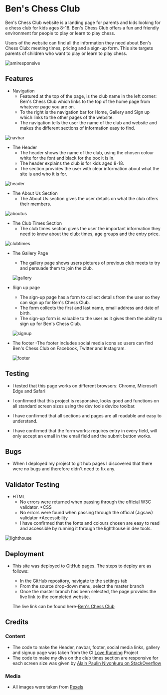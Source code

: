 # Ben's Chess Club

Ben's Chess Club website is a landing page for parents and kids looking for a chess club for kids ages 8-18. Ben's Chess Club offers a fun and friendly environment for people to play or learn to play chess.

Users of the website can find all the information they need about Ben's Chess Club: meeting times, pricing and a sign-up form. This site targets parents of children who want to play or learn to play chess.

![amiresponsive](https://github.com/benbarker04/chess_club/assets/131170958/449d1d45-84d1-46fa-bc74-70e3e0c6f437)

## Features
* Navigation
  - Featured at the top of the page, is the club name in the left corner: Ben's Chess Club which links to the top of the home page from whatever page you are on.
  - To the right is the navigation bar for Home, Gallery and Sign up which links to the other pages of the website.
  - The navigation tells the user the name of the club and website and makes the different sections of information easy to find.
 
![navbar](https://github.com/benbarker04/chess_club/assets/131170958/3434fa87-c3d3-40eb-8c39-960d47d6040f)

* The Header
  - The header shows the name of the club, using the chosen colour white for the font and black for the box it is in.
  - The header explains the club is for kids aged 8-18.
  - The section provides the user with clear information about what the site is and who it is for.

 ![header](https://github.com/benbarker04/chess_club/assets/131170958/d2d8beea-f4b0-46ad-81f3-b98cd46a9b2b)

* The About Us Section
  - The About Us section gives the user details on what the club offers their members.

![aboutus](https://github.com/benbarker04/chess_club/assets/131170958/3358bb92-d3e5-4c8b-9d98-9734312e36f8)

* The Club Times Section
  - The club times section gives the user the important information they need to know about the club: times, age groups and the entry price.

![clubtimes](https://github.com/benbarker04/chess_club/assets/131170958/8184cc2f-9d31-4a84-a07a-05999bdc2136)

* The Gallery Page
  - The gallery page shows users pictures of previous club meets to try and persuade them to join the club.

  ![gallery](https://github.com/benbarker04/chess_club/assets/131170958/23403833-d17d-472b-b710-6d5843c8d3a4)

* Sign up page
  - The sign-up page has a form to collect details from the user so they can sign up for Ben's Chess Club.
  - The form collects the first and last name, email address and date of birth.
  - The sign-up form is valuable to the user as it gives them the ability to sign up for Ben's Chess Club.

  ![signup](https://github.com/benbarker04/chess_club/assets/131170958/d9229cfc-1b14-4580-93f7-ff24b57f2271)

* The footer
  -The footer includes social media icons so users can find Ben's Chess Club on Facebook, Twitter and Instagram.

  ![footer](https://github.com/benbarker04/chess_club/assets/131170958/0daf62d0-f053-4684-a1c6-7eed793771e6)

## Testing
* I tested that this page works on different browsers: Chrome, Microsoft Edge and Safari

* I confirmed that this project is responsive, looks good and functions on all standard screen sizes using the dev tools device toolbar.

* I have confirmed that all sections and pages are all readable and easy to understand.

* I have confirmed that the form works: requires entry in every field, will only accept an email in the email field and the submit button works.

## Bugs

* When I deployed my project to git hub pages I discovered that there were no bugs and therefore didn't need to fix any.

## Validator Testing

* HTML
  - No errors were returned when passing through the official W3C validator.
*CSS
  - No errors were found when passing through the official (Jigsaw) validator
*Accessibility
  - I have confirmed that the fonts and colours chosen are easy to read and accessible by running it through the lighthouse in dev tools.

![lighthouse](https://github.com/benbarker04/chess_club/assets/131170958/53a78ef7-6af5-4193-9817-50c63b849a00)

## Deployment

* This site was deployed to GitHub pages. The steps to deploy are as follows:
    - In the GitHub repository, navigate to the settings tab
    - From the source drop-down menu, select the master branch
    - Once the master branch has been selected, the page provides the live link to the completed website.

   The live link can be found here-[Ben's Chess Club](https://benbarker04.github.io/chess_club/)

## Credits

### Content
* The code to make the Header, navbar, footer, social media links, gallery and signup page was taken from the CI [Love Running](https://learn.codeinstitute.net/courses/course-v1:CodeInstitute+LRFX101+2023_Q2/courseware/e805068059af42af87681032aa64053f/1da6ad13213740f1855a51d30a2375b1/)  Project
* The code to make my divs on the club times section are responsive for each screen size was given by [Alain Paulin Niyonkuru on StackOverflow](https://stackoverflow.com/questions/77002365/how-do-i-make-my-divs-appear-in-a-row-with-wider-screens?noredirect=1#comment135747740_77002365)

### Media
* All images were taken from [Pexels](https://www.pexels.com/)
